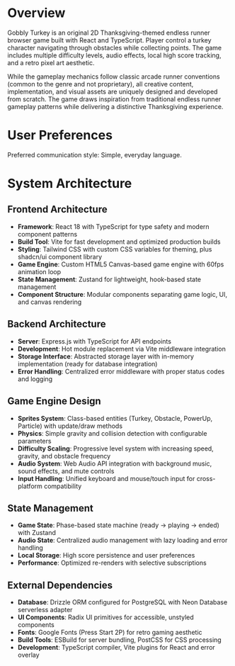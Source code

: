# Overview

Gobbly Turkey is an original 2D Thanksgiving-themed endless runner browser game built with React and TypeScript. Player control a turkey character navigating through obstacles while collecting points. The game includes multiple difficulty levels, audio effects, local high score tracking, and a retro pixel art aesthetic.

While the gameplay mechanics follow classic arcade runner conventions (common to the genre and not proprietary), all creative content, implementation, and visual assets are uniquely designed and developed from scratch. The game draws inspiration from traditional endless runner gameplay patterns while delivering a distinctive Thanksgiving experience.

# User Preferences

Preferred communication style: Simple, everyday language.

# System Architecture

## Frontend Architecture

- **Framework**: React 18 with TypeScript for type safety and modern component patterns
- **Build Tool**: Vite for fast development and optimized production builds
- **Styling**: Tailwind CSS with custom CSS variables for theming, plus shadcn/ui component library
- **Game Engine**: Custom HTML5 Canvas-based game engine with 60fps animation loop
- **State Management**: Zustand for lightweight, hook-based state management
- **Component Structure**: Modular components separating game logic, UI, and canvas rendering

## Backend Architecture

- **Server**: Express.js with TypeScript for API endpoints
- **Development**: Hot module replacement via Vite middleware integration
- **Storage Interface**: Abstracted storage layer with in-memory implementation (ready for database integration)
- **Error Handling**: Centralized error middleware with proper status codes and logging

## Game Engine Design

- **Sprites System**: Class-based entities (Turkey, Obstacle, PowerUp, Particle) with update/draw methods
- **Physics**: Simple gravity and collision detection with configurable parameters
- **Difficulty Scaling**: Progressive level system with increasing speed, gravity, and obstacle frequency
- **Audio System**: Web Audio API integration with background music, sound effects, and mute controls
- **Input Handling**: Unified keyboard and mouse/touch input for cross-platform compatibility

## State Management

- **Game State**: Phase-based state machine (ready → playing → ended) with Zustand
- **Audio State**: Centralized audio management with lazy loading and error handling
- **Local Storage**: High score persistence and user preferences
- **Performance**: Optimized re-renders with selective subscriptions

## External Dependencies

- **Database**: Drizzle ORM configured for PostgreSQL with Neon Database serverless adapter
- **UI Components**: Radix UI primitives for accessible, unstyled components
- **Fonts**: Google Fonts (Press Start 2P) for retro gaming aesthetic
- **Build Tools**: ESBuild for server bundling, PostCSS for CSS processing
- **Development**: TypeScript compiler, Vite plugins for React and error overlay